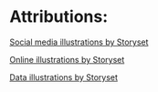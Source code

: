 # Attributions:

<a href="https://storyset.com/social-media">Social media illustrations by Storyset</a>

<a href="https://storyset.com/online">Online illustrations by Storyset</a>

<a href="https://storyset.com/data">Data illustrations by Storyset</a>